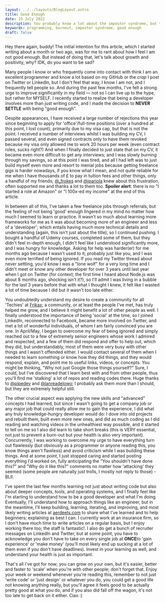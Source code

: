 ```yaml
---
layout: ../../layouts/BlogLayout.astro
title: Good Enough
date: 15 July 2022
description: You probably know a lot about the impostor syndrome, but this article isn't really about it. Sorry to steer you in the wrong direction. This is about not being good enough, but also not what you expect.
keywords: programming, burnout, impostor syndrome, good enough
draft: false
---
```


Hey there again, buddy! The initial intention for this article, which I started writing about a month or two ago, was for me to rant about how I feel I am not good enough. But instead of doing that, let's talk about growth and positivity, why? IDK, do you want to be sad?  

Many people I know or who frequently come into contact with think I am an excellent programmer and know a lot based on my GitHub or the _crap_ I post on Twitter or LinkedIn, but I don't feel that way, I know I am not, and I frequently tell people so. And during the past few months, I've felt a strong urge to improve significantly in my field — not so I can live up to the hype, but rather for MYSELF. I recently started to realize that being a developer involves more than just writing code, and I made the decision to **NEVER SETTLE** with being "good enough".  

Despite appearances, I have received a large number of rejections this year since beginning to apply for 'office'/full-time positions (over a hundred at this point, I lost count), primarily due to my visa cap, but that is not the point. I received a number of interviews whilst I was building my CV, I passed several, and even signed contracts only to have them revoked because my visa only allowed me to work 20 hours per week (even contract roles, sucks right?) And when I finally decided to just state that on my CV, it became even more difficult to get any interviews; and I was slowly burning through my savings, so at this point I was tired, and all I had left was to just build myself even more and resort to menial jobs because getting freelance gigs is harder nowadays, if you know what I mean, and not quite reliable for me when I have thousands of £ to pay in tuition fees and other things, only a handful of my friends; [@\_frokes](https://twitter.com/_frokes "Frokes") and [@ipariola](https://twitter.com/ipariola "Pariola") knew about this frustration, often supported me and thanks a lot to them too. **Spoiler alert**: there is no "I started a role at Amazon" or "I 100x-ed my income" at the end of this article.

In between all of this, I've taken a few freelance jobs through referrals, but the feeling of not being 'good' enough lingered in my mind no matter how much I seemed to learn or practice. It wasn't so much about learning more frameworks for me as it was about becoming more of an engineer and less of a 'developer'; which entails having much more technical details and understanding (again, this isn't just about the title), so I continued pushing. I bought a handful of Udemy courses, completed some of them, but they didn't feel in-depth enough, I didn't feel like I understood significantly more, and I was hungry for knowledge. Asking for help was harder(er) for me months ago because I wasn't used to it; probably just like you, and I was even more terrified of being ignored. If you read my Twitter thread about never settling, you'd know I was a "lone wolf" for a very long time and I didn't meet or know any other developer for over 3 years until last year when I got on Twitter (for context; the first time I heard about Node.js was about 8 months ago, shocking isn't it?), so I'll admit I was living in a bubble for the last 3 years before that with what I thought I knew, it felt like I wasted a lot of time because I did but it wasn't too late either.

You undoubtedly understand my desire to create a community for all 'Techies' at [Frikax](https://www.frikax.net "Frikax"); a community, or at least the people I've met, has truly helped me grow, and I believe it might benefit a lot of other people as well. I finally understood the importance of being 'social' at the time, so I joined LinkedIn, reconnected to Facebook, became more involved on Twitter, and met a lot of wonderful individuals, of whom I am fairly convinced you are one. In April/May, I began to overcome my fear of being ignored and simply reached out to a few of extremely senior engineers whose work I admired and respected, and a few of them did respond and offer to help out, which they did, but understandably, most of them were very busy with other things and I wasn't offended either. I would contact several of them when I needed to learn something or know how they did things, and they would respond, explain, and point me to useful links, videos, or concepts. You might be thinking, \"Why not just Google those things yourself?\" Sure, I could, but I've discovered that I learn best with and from other people, thus you'll find me 'stalking' a lot of repos and reading codes there. Huge thanks to [@pipedev](https://twitter.com/pipe_dev "Ileri") and [@lanreadelowo](https://twitter.com/lanreadelowo "Lanre"); I probably ask them more than I should, but they are extremely helpful still.

The other crucial aspect was applying the new skills and "advanced" concepts I had learned, but since I wasn't going to get a company job or any major job that could really allow me to gain the experience, I did what any truly knowledge-hungry developer would do: I dove into old projects and rebuilt them, built even more new ones, and did as much coding as I did reading and watching videos in the unhealthiest way possible, and it started to tell on me so I also did learn to take short breaks (this is VERY essential, not just to prevent a burn-out but your health is also very important). Concurrently, I was working to overcome my urge to have everything turn out flawlessly (but obviously as a programmer or anyone reading this, you know things aren't flawless) and avoid criticism while I was building these things. And at some point, I just stopped caring and started posting everything I'd worked on, fully anticipating the "You shouldn't have done this?" and "Why do it like this?" comments no matter how 'attacking' they seemed (some people are naturally just trolls, I mostly not reply to those) - BLII.

I've spent the last few months learning not just about writing code but also about deeper concepts, tools, and operating systems, and I finally feel like I'm starting to understand how to be a good developer and what I'm doing. Eventually, I'll understand how to approach things like an engineer, but in the meantime, I'll keep building, learning, iterating, and improving, and most likely writing articles at [aerdeets.com](https://www.aerdeets.com "Aerdeets") to share what I've learned and to help beginners; explaining as best I can. I currently work at an insurance firm, so I don't have much time to write articles on a regular basis, but I enjoy working there too; the staff is fantastic!. I also do get a bunch of recruiter messages on LinkedIn and Twitter, but at some point, you have to acknowledge you don't have to take on every single job at **ONCE**to 'gain experience' or 'make money' (you'll most likely end up sucking at a lot of them even if you don't have deadlines). Invest in your learning as well, and understand your health is just as important.  

That's all I've got for now; you can grow on your own, but it's easier, better and faster to 'scale' when you're with other people; don't forget that. Enjoy your week or weekend whenever you're reading this, remember to not just 'write code' or 'just design' or whatever you do, you could get a good life not knowing anything really, but you'll agree it feels good to be actually pretty good at what you do, and if you also did fall off the wagon, it's not too late to get back on it either. Ciao :)

